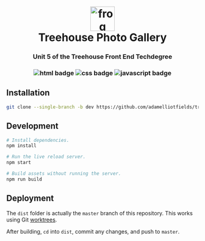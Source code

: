 <h1 align="center">
  <img src="https://github.githubassets.com/images/icons/emoji/unicode/1f438.png" alt="frog emoji" width="64">
  <br />
  Treehouse Photo Gallery
</h1>

<h3 align="center">Unit 5 of the Treehouse Front End Techdegree</h3>

<h3 align="center">
  <img src="https://img.shields.io/badge/-html-e34f26?logo=html5&logoColor=fff" alt="html badge" />
  <img src="https://img.shields.io/badge/-css-1572b6?logo=css3&logoColor=fff" alt="css badge" />
  <img src="https://img.shields.io/badge/-js-f7df1e?logo=javascript&logoColor=fff" alt="javascript badge" />
</h3>

## Installation

```bash
git clone --single-branch -b dev https://github.com/adamelliotfields/treehouse-photo-gallery.git
```

## Development

```bash
# Install dependencies.
npm install

# Run the live reload server.
npm start

# Build assets without running the server.
npm run build
```

## Deployment

The `dist` folder is actually the `master` branch of this repository. This works using Git
[worktrees](https://git-scm.com/docs/git-worktree).

After building, `cd` into `dist`, commit any changes, and push to `master`.
